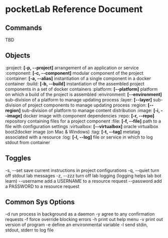 # pocketLab Reference Document

## Commands
TBD

## Objects

:project: **[-p, --project]** arrangement of an application or service
:component: **[-c, --component]** modular component of the project
:container: **[-a, --alias]** instantiation of a single component in a docker container
:build: **[-b, --build]** instantiation of the assembled project components in a set of docker containers
:platform: **[--platform]** platform on which a build of the project is assembled
:environment: **[--environment]** sub-division of a platform to manage updating process
:layer: **[--layer]** sub-division of project components to manage updating process
:region: **[--region]** sub-division of platform to manage content distribution
:image: **[-i, --image]** docker image with component dependencies
:repo: **[-r, --repo]** repository containing files for a project component
:file: **[-f, --file]** path to a file with configuration settings
:virtualbox: **[--virtualbox]** oracle virtualbox boot2docker image (on Mac & Windows)
:tag: **[-t, --tag]** metatag associated with a resource
:log: **[-l, --log]** file or service in which to log stdout from container

## Toggles

-s, --set  save current instructions in project configurations
-q, --quiet  turn off stdout lab messages
-z, --zzz  turn off lab logging (logging helps lab bot learn)
--username  add a USERNAME to a resource request
--password  add a PASSWORD to a resource request

## Common Sys Options

-d  run process in background as a daemon
-y  agree to any confirmation requests
-f  force override blocking errors
-h  print out help menu
-v  print out version of program
-e  define an environmental variable
-l  send stdin, stdout, stderr to log file


